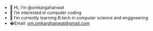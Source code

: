 - 👋 Hi, I’m @omkargahanwat
- 👀 I’m interested in computer coding
- 🌱 I’m currently learning B.tech in computer science and enggneering
- �Email: om.omkarghanwat@gmail.com

<!---
omkargahanwat/omkargahanwat is a ✨ special ✨ repository because its `README.md` (this file) appears on your GitHub profile.
You can click the Preview link to take a look at your changes.
--->
